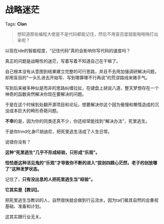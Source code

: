 # 战略迷茫

Tags: **Clan**

> 想知道那些编程大佬是不是代码都能记住，然后不用查百度就能啪啪啪打出来呢？



以现在ide的智能程度，“记住代码”真的会影响你写代码的速度吗？

真正的问题是战略性的迷茫，写着写着不知道自己在干嘛了。

自己根本没有从意图到结果建立完整的可行思路，并且不去用加强调研解决问题，却用盲目的“一头扎进去开始写、写到哪算哪不行再说”的荒谬路线来赌手气。

写到后来被多种似是而非的思路纠缠拉扯，在键盘上胡说八道，整天梦想存在一个神奇的函数突然解决你现在要解决的问题。

于是在这个时候到处翻开源项目和论坛，想要解决你这个因为傲慢和懒惰造成的沉没成本巨大的畸形奇葩问题。

**不幸**的是，因为你的同类还真不少，你还经常能找到“解决办法”，死里逃生。

于是你tnnd化身IT胡迪尼，把死里逃生活成了人生日常。

说错你没有？

**这种“死里逃生”几乎不形成经验，只形成“乐观”。**

**恰恰是这种活见鬼的“乐观”才导致你不断的进入“拔剑四顾心茫然，老子的剑放哪了”这种发梦状态。**

记住了，**只有没出息的人把死里逃生当“经验”。**

**它其实是【教训】。**

把死里逃生当教训的人，自然很快就会做到行云流水，因为ta们极其自然的会重视基础、准备和计划。

这其实跟行业无关。



